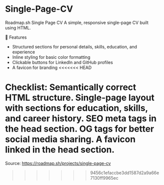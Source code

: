 # Single-Page-CV
Roadmap.sh
Single Page CV
A simple, responsive single-page CV built using HTML.

📌 Features
-  Structured sections for personal details, skills, education, and experience
- Inline styling for basic color formatting
- Clickable buttons for LinkedIn and GitHub profiles
 - A favicon for branding
<<<<<<< HEAD
 
 Checklist:
Semantically correct HTML structure.
Single-page layout with sections for education, skills, and career history.
SEO meta tags in the head section.
OG tags for better social media sharing.
A favicon linked in the head section.
=======

Source: https://roadmap.sh/projects/single-page-cv
   
>>>>>>> 9456c1efaccbe3dd1587d2a9a66e7130ff9965ec
